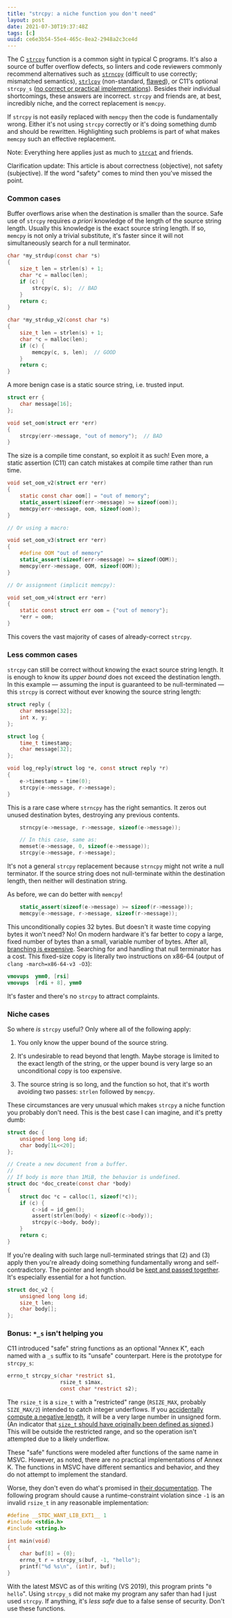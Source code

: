 ```yaml
---
title: "strcpy: a niche function you don't need"
layout: post
date: 2021-07-30T19:37:48Z
tags: [c]
uuid: ce6e3b54-55e4-465c-8ea2-2948a2c3ce4d
---
```


The C [`strcpy`][strcpy] function is a common sight in typical C programs.
It's also a source of buffer overflow defects, so linters and code
reviewers commonly recommend alternatives such as [`strncpy`][strncpy]
(difficult to use correctly; mismatched semantics), [`strlcpy`][strlcpy]
(non-standard, [flawed][]), or C11's optional `strcpy_s` ([no correct or
practical implementations][rep]). Besides their individual shortcomings,
these answers are incorrect. `strcpy` and friends are, at best, incredibly
niche, and the correct replacement is `memcpy`.

If `strcpy` is not easily replaced with `memcpy` then the code is
fundamentally wrong. Either it's not using `strcpy` correctly or it's
doing something dumb and should be rewritten. Highlighting such problems
is part of what makes `memcpy` such an effective replacement.

Note: Everything here applies just as much to [`strcat`][strcat] and
friends.

Clarification update: This article is about correctness (objective), not
safety (subjective). If the word "safety" comes to mind then you've missed
the point.

### Common cases

Buffer overflows arise when the destination is smaller than the source.
Safe use of `strcpy` requires *a priori* knowledge of the length of the
source string length. Usually this knowledge is the exact source string
length. If so, `memcpy` is not only a trivial substitute, it's faster
since it will not simultaneously search for a null terminator.

```c
char *my_strdup(const char *s)
{
    size_t len = strlen(s) + 1;
    char *c = malloc(len);
    if (c) {
        strcpy(c, s);  // BAD
    }
    return c;
}

char *my_strdup_v2(const char *s)
{
    size_t len = strlen(s) + 1;
    char *c = malloc(len);
    if (c) {
        memcpy(c, s, len);  // GOOD
    }
    return c;
}
```

A more benign case is a static source string, i.e. trusted input.

```c
struct err {
    char message[16];
};

void set_oom(struct err *err)
{
    strcpy(err->message, "out of memory");  // BAD
}
```

The size is a compile time constant, so exploit it as such! Even more, a
static assertion (C11) can catch mistakes at compile time rather than run
time.

```c
void set_oom_v2(struct err *err)
{
    static const char oom[] = "out of memory";
    static_assert(sizeof(err->message) >= sizeof(oom));
    memcpy(err->message, oom, sizeof(oom));
}

// Or using a macro:

void set_oom_v3(struct err *err)
{
    #define OOM "out of memory"
    static_assert(sizeof(err->message) >= sizeof(OOM));
    memcpy(err->message, OOM, sizeof(OOM));
}

// Or assignment (implicit memcpy):

void set_oom_v4(struct err *err)
{
    static const struct err oom = {"out of memory"};
    *err = oom;
}
```

This covers the vast majority of cases of already-correct `strcpy`.

### Less common cases

`strcpy` can still be correct without knowing the exact source string
length. It is enough to know its *upper bound* does not exceed the
destination length. In this example — assuming the input is guaranteed to
be null-terminated — this `strcpy` is correct without ever knowing the
source string length:

```c
struct reply {
    char message[32];
    int x, y;
};

struct log {
    time_t timestamp;
    char message[32];
};

void log_reply(struct log *e, const struct reply *r)
{
    e->timestamp = time(0);
    strcpy(e->message, r->message);
}
```

This is a rare case where `strncpy` has the right semantics. It zeros out
unused destination bytes, destroying any previous contents.

```c
    strncpy(e->message, r->message, sizeof(e->message));

    // In this case, same as:
    memset(e->message, 0, sizeof(e->message));
    strcpy(e->message, r->message);
```

It's not a general `strcpy` replacement because `strncpy` might not write
a null terminator. If the source string does not null-terminate within the
destination length, then neither will destination string.

As before, we can do better with `memcpy`!

```c
    static_assert(sizeof(e->message) >= sizeof(r->message));
    memcpy(e->message, r->message, sizeof(r->message));
```

This unconditionally copies 32 bytes. But doesn't it waste time copying
bytes it won't need? No! On modern hardware it's far better to copy a
large, fixed number of bytes than a small, variable number of bytes. After
all, [branching is expensive][utf]. Searching for and handling that null
terminator has a cost. This fixed-size copy is literally two instructions
on x86-64 (output of `clang -march=x86-64-v3 -O3`):

```nasm
vmovups  ymm0, [rsi]
vmovups  [rdi + 8], ymm0
```

It's faster and there's no `strcpy` to attract complaints.

### Niche cases

So where *is* `strcpy` useful? Only where all of the following apply:

1. You only know the upper bound of the source string.

2. It's undesirable to read beyond that length. Maybe storage is limited
   to the exact length of the string, or the upper bound is very large so
   an unconditional copy is too expensive.

3. The source string is so long, and the function so hot, that it's worth
   avoiding two passes: `strlen` followed by `memcpy`.

These circumstances are very unusual which makes `strcpy` a niche function
you probably don't need. This is the best case I can imagine, and it's
pretty dumb:

```c
struct doc {
    unsigned long long id;
    char body[1L<<20];
};

// Create a new document from a buffer.
//
// If body is more than 1MiB, the behavior is undefined.
struct doc *doc_create(const char *body)
{
    struct doc *c = calloc(1, sizeof(*c));
    if (c) {
        c->id = id_gen();
        assert(strlen(body) < sizeof(c->body));
        strcpy(c->body, body);
    }
    return c;
}
```

If you're dealing with such large null-terminated strings that (2) and (3)
apply then you're already doing something fundamentally wrong and
self-contradictory. The pointer and length should be [kept and passed
together][fat]. It's especially essential for a hot function.

```c
struct doc_v2 {
    unsigned long long id;
    size_t len;
    char body[];
};
```

### Bonus: `*_s` isn't helping you

C11 introduced "safe" string functions as an optional "Annex K", each
named with a `_s` suffix to its "unsafe" counterpart. Here is the
prototype for `strcpy_s`:

```c
errno_t strcpy_s(char *restrict s1,
                 rsize_t s1max,
                 const char *restrict s2);
```

The `rsize_t` is a `size_t` with a "restricted" range (`RSIZE_MAX`,
probably `SIZE_MAX/2`) intended to catch integer underflows. If you
[accidentally compute a negative length][ovf], it will be a very large
number in unsigned form. (An indicator that [`size_t` should have
originally been defined as signed][signed].) This will be outside the
restricted range, and so the operation isn't attempted due to a likely
underflow.

These "safe" functions were modeled after functions of the same name in
MSVC. However, as noted, there are no practical implementations of Annex
K. The functions in MSVC have different semantics and behavior, and they
do not attempt to implement the standard.

Worse, they don't even do what's promised in [their documentation][ms].
The following program should cause a runtime-constraint violation since
`-1` is an invalid `rsize_t` in any reasonable implementation:

```c
#define __STDC_WANT_LIB_EXT1__ 1
#include <stdio.h>
#include <string.h>

int main(void)
{
    char buf[8] = {0};
    errno_t r = strcpy_s(buf, -1, "hello");
    printf("%d %s\n", (int)r, buf);
}
```

With the latest MSVC as of this writing (VS 2019), this program prints "`0
hello`". Using `strcpy_s` did not make my program any safer than had I
just used `strcpy`. If anything, it's *less safe* due to a false sense of
security. Don't use these functions.


[fat]: /blog/2019/06/30/
[flawed]: https://nrk.neocities.org/articles/not-a-fan-of-strlcpy.html
[ms]: https://docs.microsoft.com/en-us/cpp/c-runtime-library/reference/strcpy-s-wcscpy-s-mbscpy-s?view=msvc-160
[ovf]: /blog/2017/07/19/
[rep]: http://www.open-std.org/jtc1/sc22/wg14/www/docs/n1967.htm
[signed]: http://www.open-std.org/jtc1/sc22/wg21/docs/papers/2019/p1428r0.pdf
[strcat]: https://man7.org/linux/man-pages/man3/strcat.3.html
[strcpy]: https://man7.org/linux/man-pages/man3/strcpy.3.html
[strlcpy]: https://man.openbsd.org/strlcpy.3
[strncpy]: https://man7.org/linux/man-pages/man3/strncpy.3.html
[utf]: /blog/2017/10/06/
